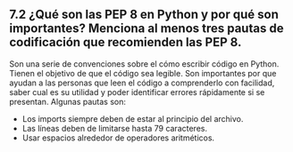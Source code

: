 ## 7.2 ¿Qué son las PEP 8 en Python y por qué son importantes? Menciona al menos tres pautas de codificación que recomienden las PEP 8.
Son una serie de convenciones sobre el cómo escribir código en Python. Tienen el objetivo de que el código sea legible. 
Son importantes por que ayudan a las personas que leen el código a comprenderlo con facilidad, 
saber cual es su utilidad y poder identificar errores rápidamente si se presentan.
Algunas pautas son:
* Los imports siempre deben de estar al principio del archivo.
* Las líneas deben de limitarse hasta 79 caracteres.
* Usar espacios alrededor de operadores aritméticos.
  
